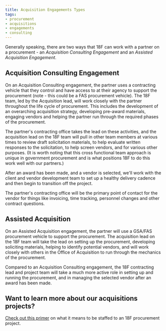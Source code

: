 ```yaml
---
title: Acquisition Engagements Types
tags:
- procurement
- acquisitions
- engagements
- consulting
---
```


Generally speaking, there are two ways that 18F can work with a partner on a procurement - an *Acquisition Consulting Engagement* and an *Assisted Acquisition Engagement*.

## Acquisition Consulting Engagement

On an Acquisition Consulting engagement, the partner uses a contracting vehicle that they control and have access to at their agency to support the procurement (note - this could be a FAS procurement vehicle). The 18F team, led by the Acquisition lead, will work closely with the partner throughout the life cycle of procurement.  This includes the development of an overarching acquisition strategy, developing pre-award materials, engaging vendors and helping the partner run through the required phases of the procurement.

The partner's contracting office takes the lead on these activities, and the acquisition lead on the 18F team will pull in other team members at various times to review draft solicitation materials, to help evaluate written responses to the solicitation, to help screen vendors, and for various other purposes. (It is worth noting that this cross functional team approach is unique in government procurement and is what positions 18F to do this work well with our partners.)

After an award has been made, and a vendor is selected, we'll work with the client and vendor development team to set up a healthy delivery cadence and then begin to transition off the project.

The partner's contracting office will be the primary point of contact for the vendor for things like invoicing, time tracking, personnel changes and other contract questions.

## Assisted Acquisition

On an Assisted Acquisition engagement, the partner will use a GSA/FAS procurement vehicle to support the procurement. The acquisition lead on the 18F team will take the lead on setting up the procurement, developing soliciting materials, helping to identify potential vendors, and will work closely with others in the Office of Acquisition to run through the mechanics of the procurement.

Compared to an Acquisition Consulting engagement, the 18F contracting lead and project team will take a much more active role in setting up and running the procurement, and in managing the selected vendor after an award has been made.

## Want to learn more about our acquisitions projects?

[Check out this primer]({{site.baseurl}}/working-on-an-acquisition-engagement/) on what it means to be staffed to an 18F procurement project.

